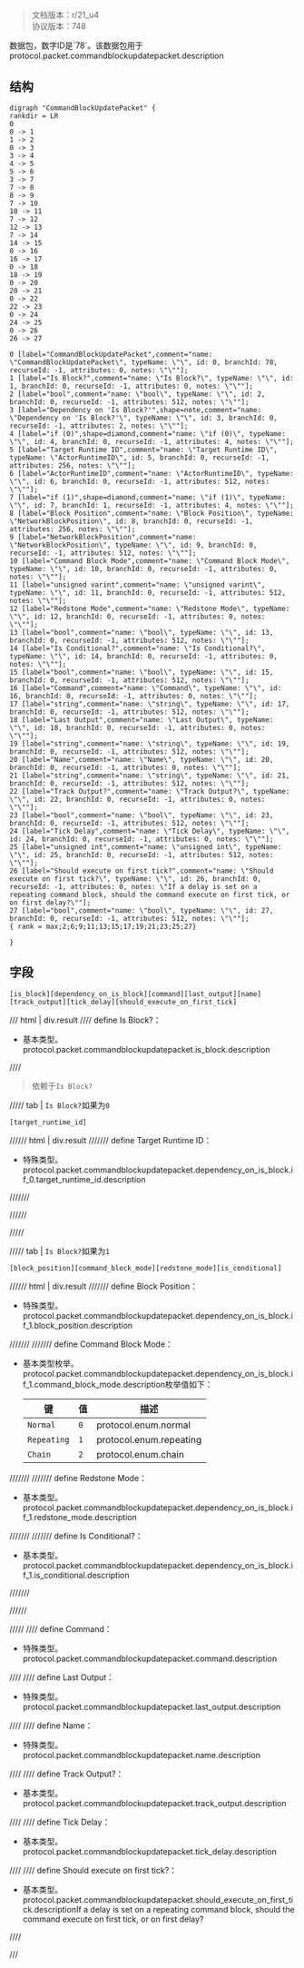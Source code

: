 # <!-- md:samp CommandBlockUpdatePacket -->

> 文档版本：r/21_u4<br/>协议版本：748

<!-- md:samp CommandBlockUpdatePacket -->数据包，数字ID是`78`。该数据包用于protocol.packet.commandblockupdatepacket.description

## 结构

```viz
digraph "CommandBlockUpdatePacket" {
rankdir = LR
0
0 -> 1
1 -> 2
0 -> 3
3 -> 4
4 -> 5
5 -> 6
3 -> 7
7 -> 8
8 -> 9
7 -> 10
10 -> 11
7 -> 12
12 -> 13
7 -> 14
14 -> 15
0 -> 16
16 -> 17
0 -> 18
18 -> 19
0 -> 20
20 -> 21
0 -> 22
22 -> 23
0 -> 24
24 -> 25
0 -> 26
26 -> 27

0 [label="CommandBlockUpdatePacket",comment="name: \"CommandBlockUpdatePacket\", typeName: \"\", id: 0, branchId: 78, recurseId: -1, attributes: 0, notes: \"\""];
1 [label="Is Block?",comment="name: \"Is Block?\", typeName: \"\", id: 1, branchId: 0, recurseId: -1, attributes: 0, notes: \"\""];
2 [label="bool",comment="name: \"bool\", typeName: \"\", id: 2, branchId: 0, recurseId: -1, attributes: 512, notes: \"\""];
3 [label="Dependency on 'Is Block?'",shape=note,comment="name: \"Dependency on 'Is Block?'\", typeName: \"\", id: 3, branchId: 0, recurseId: -1, attributes: 2, notes: \"\""];
4 [label="if (0)",shape=diamond,comment="name: \"if (0)\", typeName: \"\", id: 4, branchId: 0, recurseId: -1, attributes: 4, notes: \"\""];
5 [label="Target Runtime ID",comment="name: \"Target Runtime ID\", typeName: \"ActorRuntimeID\", id: 5, branchId: 0, recurseId: -1, attributes: 256, notes: \"\""];
6 [label="ActorRuntimeID",comment="name: \"ActorRuntimeID\", typeName: \"\", id: 6, branchId: 0, recurseId: -1, attributes: 512, notes: \"\""];
7 [label="if (1)",shape=diamond,comment="name: \"if (1)\", typeName: \"\", id: 7, branchId: 1, recurseId: -1, attributes: 4, notes: \"\""];
8 [label="Block Position",comment="name: \"Block Position\", typeName: \"NetworkBlockPosition\", id: 8, branchId: 0, recurseId: -1, attributes: 256, notes: \"\""];
9 [label="NetworkBlockPosition",comment="name: \"NetworkBlockPosition\", typeName: \"\", id: 9, branchId: 0, recurseId: -1, attributes: 512, notes: \"\""];
10 [label="Command Block Mode",comment="name: \"Command Block Mode\", typeName: \"\", id: 10, branchId: 0, recurseId: -1, attributes: 0, notes: \"\""];
11 [label="unsigned varint",comment="name: \"unsigned varint\", typeName: \"\", id: 11, branchId: 0, recurseId: -1, attributes: 512, notes: \"\""];
12 [label="Redstone Mode",comment="name: \"Redstone Mode\", typeName: \"\", id: 12, branchId: 0, recurseId: -1, attributes: 0, notes: \"\""];
13 [label="bool",comment="name: \"bool\", typeName: \"\", id: 13, branchId: 0, recurseId: -1, attributes: 512, notes: \"\""];
14 [label="Is Conditional?",comment="name: \"Is Conditional?\", typeName: \"\", id: 14, branchId: 0, recurseId: -1, attributes: 0, notes: \"\""];
15 [label="bool",comment="name: \"bool\", typeName: \"\", id: 15, branchId: 0, recurseId: -1, attributes: 512, notes: \"\""];
16 [label="Command",comment="name: \"Command\", typeName: \"\", id: 16, branchId: 0, recurseId: -1, attributes: 0, notes: \"\""];
17 [label="string",comment="name: \"string\", typeName: \"\", id: 17, branchId: 0, recurseId: -1, attributes: 512, notes: \"\""];
18 [label="Last Output",comment="name: \"Last Output\", typeName: \"\", id: 18, branchId: 0, recurseId: -1, attributes: 0, notes: \"\""];
19 [label="string",comment="name: \"string\", typeName: \"\", id: 19, branchId: 0, recurseId: -1, attributes: 512, notes: \"\""];
20 [label="Name",comment="name: \"Name\", typeName: \"\", id: 20, branchId: 0, recurseId: -1, attributes: 0, notes: \"\""];
21 [label="string",comment="name: \"string\", typeName: \"\", id: 21, branchId: 0, recurseId: -1, attributes: 512, notes: \"\""];
22 [label="Track Output?",comment="name: \"Track Output?\", typeName: \"\", id: 22, branchId: 0, recurseId: -1, attributes: 0, notes: \"\""];
23 [label="bool",comment="name: \"bool\", typeName: \"\", id: 23, branchId: 0, recurseId: -1, attributes: 512, notes: \"\""];
24 [label="Tick Delay",comment="name: \"Tick Delay\", typeName: \"\", id: 24, branchId: 0, recurseId: -1, attributes: 0, notes: \"\""];
25 [label="unsigned int",comment="name: \"unsigned int\", typeName: \"\", id: 25, branchId: 0, recurseId: -1, attributes: 512, notes: \"\""];
26 [label="Should execute on first tick?",comment="name: \"Should execute on first tick?\", typeName: \"\", id: 26, branchId: 0, recurseId: -1, attributes: 0, notes: \"If a delay is set on a repeating command block, should the command execute on first tick, or on first delay?\""];
27 [label="bool",comment="name: \"bool\", typeName: \"\", id: 27, branchId: 0, recurseId: -1, attributes: 512, notes: \"\""];
{ rank = max;2;6;9;11;13;15;17;19;21;23;25;27}

}

```

## 字段

```title='CommandBlockUpdatePacket'
[is_block][dependency_on_is_block][command][last_output][name][track_output][tick_delay][should_execute_on_first_tick]
```

/// html | div.result
//// define
Is Block?：<!-- md:samp bool -->

- 基本类型。protocol.packet.commandblockupdatepacket.is_block.description


////
> 依赖于`Is Block?`

///// tab | `Is Block?`如果为`0`
```title='if (0)'
[target_runtime_id]
```

////// html | div.result
/////// define
Target Runtime ID：[<!-- md:samp ActorRuntimeID -->](../types/actorruntimeid.md)

- 特殊类型。protocol.packet.commandblockupdatepacket.dependency_on_is_block.if_0.target_runtime_id.description


///////

//////

/////

///// tab | `Is Block?`如果为`1`
```title='if (1)'
[block_position][command_block_mode][redstone_mode][is_conditional]
```

////// html | div.result
/////// define
Block Position：[<!-- md:samp NetworkBlockPosition -->](../types/networkblockposition.md)

- 特殊类型。protocol.packet.commandblockupdatepacket.dependency_on_is_block.if_1.block_position.description


///////
/////// define
Command Block Mode：<!-- md:samp unsigned varint -->

- 基本类型枚举。protocol.packet.commandblockupdatepacket.dependency_on_is_block.if_1.command_block_mode.description枚举值如下：

  |键|值|描述|
  |---|---|---|
  |`Normal`|`0`|protocol.enum.normal|
  |`Repeating`|`1`|protocol.enum.repeating|
  |`Chain`|`2`|protocol.enum.chain|



///////
/////// define
Redstone Mode：<!-- md:samp bool -->

- 基本类型。protocol.packet.commandblockupdatepacket.dependency_on_is_block.if_1.redstone_mode.description


///////
/////// define
Is Conditional?：<!-- md:samp bool -->

- 基本类型。protocol.packet.commandblockupdatepacket.dependency_on_is_block.if_1.is_conditional.description


///////

//////

/////
//// define
Command：[<!-- md:samp string -->](../types/string.md)

- 特殊类型。protocol.packet.commandblockupdatepacket.command.description


////
//// define
Last Output：[<!-- md:samp string -->](../types/string.md)

- 特殊类型。protocol.packet.commandblockupdatepacket.last_output.description


////
//// define
Name：[<!-- md:samp string -->](../types/string.md)

- 特殊类型。protocol.packet.commandblockupdatepacket.name.description


////
//// define
Track Output?：<!-- md:samp bool -->

- 基本类型。protocol.packet.commandblockupdatepacket.track_output.description


////
//// define
Tick Delay：<!-- md:samp unsigned int -->

- 基本类型。protocol.packet.commandblockupdatepacket.tick_delay.description


////
//// define
Should execute on first tick?：<!-- md:samp bool -->

- 基本类型。protocol.packet.commandblockupdatepacket.should_execute_on_first_tick.descriptionIf a delay is set on a repeating command block, should the command execute on first tick, or on first delay?


////

///


